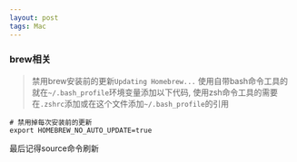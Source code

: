 ```yaml
---
layout: post
tags: Mac
---
```


### brew相关

> 禁用brew安装前的更新`Updating Homebrew...`
使用自带bash命令工具的就在`~/.bash_profile`环境变量添加以下代码, 使用zsh命令工具的需要在`.zshrc`添加或在这个文件添加`~/.bash_profile`的引用
```
# 禁用掉每次安装前的更新
export HOMEBREW_NO_AUTO_UPDATE=true
```

最后记得source命令刷新
